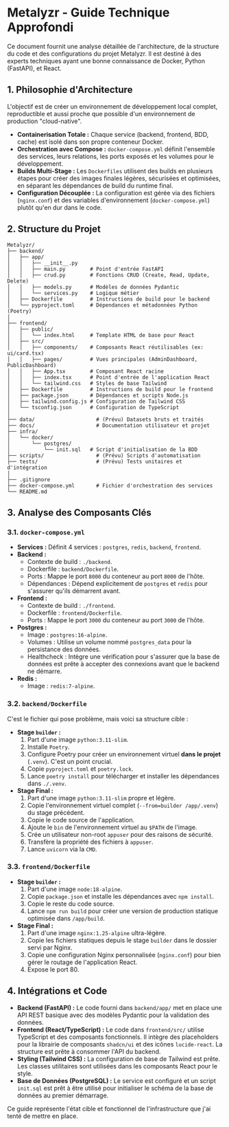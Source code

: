# Metalyzr - Guide Technique Approfondi

Ce document fournit une analyse détaillée de l'architecture, de la structure du code et des configurations du projet Metalyzr. Il est destiné à des experts techniques ayant une bonne connaissance de Docker, Python (FastAPI), et React.

## 1. Philosophie d'Architecture

L'objectif est de créer un environnement de développement local complet, reproductible et aussi proche que possible d'un environnement de production "cloud-native".

- **Containerisation Totale :** Chaque service (backend, frontend, BDD, cache) est isolé dans son propre conteneur Docker.
- **Orchestration avec Compose :** `docker-compose.yml` définit l'ensemble des services, leurs relations, les ports exposés et les volumes pour le développement.
- **Builds Multi-Stage :** Les `Dockerfiles` utilisent des builds en plusieurs étapes pour créer des images finales légères, sécurisées et optimisées, en séparant les dépendances de build du runtime final.
- **Configuration Découplée :** La configuration est gérée via des fichiers (`nginx.conf`) et des variables d'environnement (`docker-compose.yml`) plutôt qu'en dur dans le code.

## 2. Structure du Projet

```
Metalyzr/
├── backend/
│   ├── app/
│   │   ├── __init__.py
│   │   ├── main.py        # Point d'entrée FastAPI
│   │   ├── crud.py        # Fonctions CRUD (Create, Read, Update, Delete)
│   │   ├── models.py      # Modèles de données Pydantic
│   │   └── services.py    # Logique métier
│   ├── Dockerfile         # Instructions de build pour le backend
│   └── pyproject.toml     # Dépendances et métadonnées Python (Poetry)
│
├── frontend/
│   ├── public/
│   │   └── index.html     # Template HTML de base pour React
│   ├── src/
│   │   ├── components/    # Composants React réutilisables (ex: ui/card.tsx)
│   │   ├── pages/         # Vues principales (AdminDashboard, PublicDashboard)
│   │   ├── App.tsx        # Composant React racine
│   │   ├── index.tsx      # Point d'entrée de l'application React
│   │   └── tailwind.css   # Styles de base Tailwind
│   ├── Dockerfile         # Instructions de build pour le frontend
│   ├── package.json       # Dépendances et scripts Node.js
│   ├── tailwind.config.js # Configuration de Tailwind CSS
│   └── tsconfig.json      # Configuration de TypeScript
│
├── data/                    # (Prévu) Datasets bruts et traités
├── docs/                    # Documentation utilisateur et projet
├── infra/
│   └── docker/
│       └── postgres/
│           └── init.sql   # Script d'initialisation de la BDD
├── scripts/                 # (Prévu) Scripts d'automatisation
├── tests/                   # (Prévu) Tests unitaires et d'intégration
│
├── .gitignore
├── docker-compose.yml       # Fichier d'orchestration des services
└── README.md
```

## 3. Analyse des Composants Clés

### 3.1. `docker-compose.yml`

- **Services :** Définit 4 services : `postgres`, `redis`, `backend`, `frontend`.
- **Backend :**
  - Contexte de build : `./backend`.
  - Dockerfile : `backend/Dockerfile`.
  - Ports : Mappe le port `8000` du conteneur au port `8000` de l'hôte.
  - Dépendances : Dépend explicitement de `postgres` et `redis` pour s'assurer qu'ils démarrent avant.
- **Frontend :**
  - Contexte de build : `./frontend`.
  - Dockerfile : `frontend/Dockerfile`.
  - Ports : Mappe le port `3000` du conteneur au port `3000` de l'hôte.
- **Postgres :**
  - Image : `postgres:16-alpine`.
  - Volumes : Utilise un volume nommé `postgres_data` pour la persistance des données.
  - Healthcheck : Intègre une vérification pour s'assurer que la base de données est prête à accepter des connexions avant que le backend ne démarre.
- **Redis :**
  - Image : `redis:7-alpine`.

### 3.2. `backend/Dockerfile`

C'est le fichier qui pose problème, mais voici sa structure cible :
- **Stage `builder` :**
  1. Part d'une image `python:3.11-slim`.
  2. Installe `Poetry`.
  3. Configure Poetry pour créer un environnement virtuel **dans le projet** (`.venv`). C'est un point crucial.
  4. Copie `pyproject.toml` et `poetry.lock`.
  5. Lance `poetry install` pour télécharger et installer les dépendances dans `./.venv`.
- **Stage Final :**
  1. Part d'une image `python:3.11-slim` propre et légère.
  2. Copie l'environnement virtuel complet (`--from=builder /app/.venv`) du stage précédent.
  3. Copie le code source de l'application.
  4. Ajoute le `bin` de l'environnement virtuel au `$PATH` de l'image.
  5. Crée un utilisateur non-root `appuser` pour des raisons de sécurité.
  6. Transfère la propriété des fichiers à `appuser`.
  7. Lance `uvicorn` via la `CMD`.

### 3.3. `frontend/Dockerfile`

- **Stage `builder` :**
  1. Part d'une image `node:18-alpine`.
  2. Copie `package.json` et installe les dépendances avec `npm install`.
  3. Copie le reste du code source.
  4. Lance `npm run build` pour créer une version de production statique optimisée dans `/app/build`.
- **Stage Final :**
  1. Part d'une image `nginx:1.25-alpine` ultra-légère.
  2. Copie les fichiers statiques depuis le stage `builder` dans le dossier servi par Nginx.
  3. Copie une configuration Nginx personnalisée (`nginx.conf`) pour bien gérer le routage de l'application React.
  4. Expose le port 80.

## 4. Intégrations et Code

- **Backend (FastAPI) :** Le code fourni dans `backend/app/` met en place une API REST basique avec des modèles Pydantic pour la validation des données.
- **Frontend (React/TypeScript) :** Le code dans `frontend/src/` utilise TypeScript et des composants fonctionnels. Il intègre des placeholders pour la librairie de composants `shadcn/ui` et des icônes `lucide-react`. La structure est prête à consommer l'API du backend.
- **Styling (Tailwind CSS) :** La configuration de base de Tailwind est prête. Les classes utilitaires sont utilisées dans les composants React pour le style.
- **Base de Données (PostgreSQL) :** Le service est configuré et un script `init.sql` est prêt à être utilisé pour initialiser le schéma de la base de données au premier démarrage.

Ce guide représente l'état cible et fonctionnel de l'infrastructure que j'ai tenté de mettre en place. 